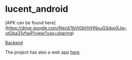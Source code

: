 # lucent_android

[APK can be found here] (https://drive.google.com/file/d/1bVt0bHVHNsuGSdooXJw-utGba31vfwiP/view?usp=sharing)


[Backend](https://github.com/euler1729/lucent)

The project has also a web app [here](http://lucent-frontend.s3-website.us-east-2.amazonaws.com/).
